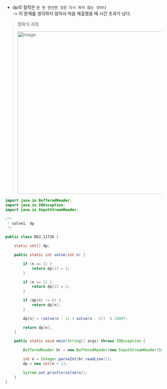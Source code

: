 - dp의 철학은 `한 번 연산한 것은 다시 하지 않는 것이다`  
  -> 이 문제를 생각하지 않아서 처음 제출했을 때 시간 초과가 났다.

> 점화식 과정
> 
> <img width="523" alt="image" src="https://user-images.githubusercontent.com/71162390/215255208-3038f78c-dd2a-42b1-a8d7-0d12c3fc4415.png">

```java
import java.io.BufferedReader;
import java.io.IOException;
import java.io.InputStreamReader;

/**
 * solve1. dp
 */

public class BOJ_11726 {

    static int[] dp;

    public static int solve(int n) {

        if (n == 1) {
            return dp[1] = 1;
        }

        if (n == 2) {
            return dp[2] = 2;
        }

        if (dp[n] != 0) {
            return dp[n];
        }

        dp[n] = (solve(n - 1) + solve(n - 2))  % 10007;

        return dp[n];
    }

    public static void main(String[] args) throws IOException {

        BufferedReader br = new BufferedReader(new InputStreamReader(System.in));

        int n = Integer.parseInt(br.readLine());
        dp = new int[n + 1];

        System.out.println(solve(n));
    }
}
```